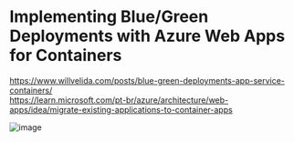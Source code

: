 # Implementing Blue/Green Deployments with Azure Web Apps for Containers

https://www.willvelida.com/posts/blue-green-deployments-app-service-containers/  
https://learn.microsoft.com/pt-br/azure/architecture/web-apps/idea/migrate-existing-applications-to-container-apps  

![image](https://github.com/felipesalvadordev/azure-samples/assets/13543372/0b33f74e-1d76-4a04-822f-1bda8a7dc71e)


